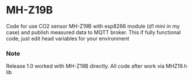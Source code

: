 # MH-Z19B

Code for use CO2 sensor MH-Z19B with esp8266 module (d1 mini in my case) and publish measured data to MQTT broker.
This if fully functional code, just edit head variables for your environment

### Note
Release 1.0 worked with MH-Z19B directly. All code after work via MHZ19.h lib
